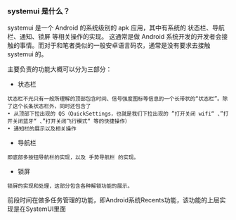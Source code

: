 ### systemui 是什么？
systemui 是一个 Android 的系统级别的 apk 应用，其中有系统的 状态栏、导航栏、通知、锁屏 等相关操作的实现。
这通常是做 Android 系统开发的开发者会接触的事情。而对于和笔者类似的一般安卓语言码农，通常是没有要求去接触 systemui 的。

主要负责的功能大概可以分为三部分：
- 状态栏
```
状态栏不光只有一般所理解的顶部包含时间、信号强度图标等信息的一个长带状的“状态栏”。除了这个长条状态栏外，同时还包含了
• 从顶部下拉出现的 QS（QuickSettings，也就是我们下拉出现的 ”打开关闭 wifi“ 、”打开关闭蓝牙“ 、”打开关闭飞行模式“ 等的快捷操作）
• 通知栏的展示以及相关操作
```
- 导航栏
```
即底部多按钮导航栏的实现，以及 手势导航栏 的实现。
```
- 锁屏
```
锁屏的实现和处理，这部分包含各种解锁功能的展示。
```

前段时间在做多任务管理的功能，即Android系统Recents功能，该功能的上层实现是在SystemUI里面